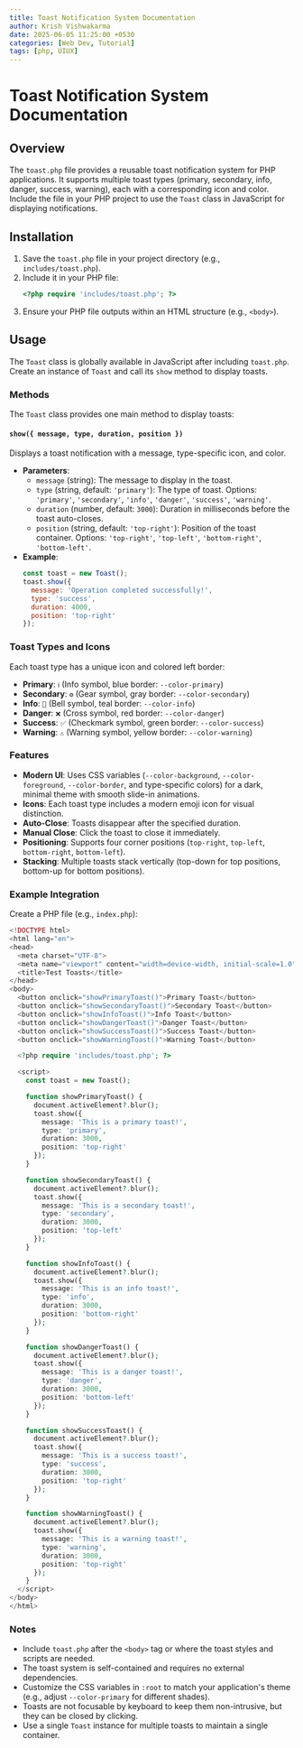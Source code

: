 ```yaml
---
title: Toast Notification System Documentation
author: Krish Vishwakarma
date: 2025-06-05 11:25:00 +0530
categories: [Web Dev, Tutorial]
tags: [php, UIUX]
---
```


# Toast Notification System Documentation

## Overview
The `toast.php` file provides a reusable toast notification system for PHP applications. It supports multiple toast types (primary, secondary, info, danger, success, warning), each with a corresponding icon and color. Include the file in your PHP project to use the `Toast` class in JavaScript for displaying notifications.

## Installation
1. Save the `toast.php` file in your project directory (e.g., `includes/toast.php`).
2. Include it in your PHP file:
   ```php
   <?php require 'includes/toast.php'; ?>
   ```
3. Ensure your PHP file outputs within an HTML structure (e.g., `<body>`).

## Usage
The `Toast` class is globally available in JavaScript after including `toast.php`. Create an instance of `Toast` and call its `show` method to display toasts.

### Methods
The `Toast` class provides one main method to display toasts:

#### `show({ message, type, duration, position })`
Displays a toast notification with a message, type-specific icon, and color.

- **Parameters**:
  - `message` (string): The message to display in the toast.
  - `type` (string, default: `'primary'`): The type of toast. Options: `'primary'`, `'secondary'`, `'info'`, `'danger'`, `'success'`, `'warning'`.
  - `duration` (number, default: `3000`): Duration in milliseconds before the toast auto-closes.
  - `position` (string, default: `'top-right'`): Position of the toast container. Options: `'top-right'`, `'top-left'`, `'bottom-right'`, `'bottom-left'`.
- **Example**:
  ```javascript
  const toast = new Toast();
  toast.show({
    message: 'Operation completed successfully!',
    type: 'success',
    duration: 4000,
    position: 'top-right'
  });
  ```

### Toast Types and Icons
Each toast type has a unique icon and colored left border:
- **Primary**: `ℹ️` (Info symbol, blue border: `--color-primary`)
- **Secondary**: `⚙️` (Gear symbol, gray border: `--color-secondary`)
- **Info**: `🔔` (Bell symbol, teal border: `--color-info`)
- **Danger**: `❌` (Cross symbol, red border: `--color-danger`)
- **Success**: `✅` (Checkmark symbol, green border: `--color-success`)
- **Warning**: `⚠️` (Warning symbol, yellow border: `--color-warning`)

### Features
- **Modern UI**: Uses CSS variables (`--color-background`, `--color-foreground`, `--color-border`, and type-specific colors) for a dark, minimal theme with smooth slide-in animations.
- **Icons**: Each toast type includes a modern emoji icon for visual distinction.
- **Auto-Close**: Toasts disappear after the specified duration.
- **Manual Close**: Click the toast to close it immediately.
- **Positioning**: Supports four corner positions (`top-right`, `top-left`, `bottom-right`, `bottom-left`).
- **Stacking**: Multiple toasts stack vertically (top-down for top positions, bottom-up for bottom positions).

### Example Integration
Create a PHP file (e.g., `index.php`):
```php
<!DOCTYPE html>
<html lang="en">
<head>
  <meta charset="UTF-8">
  <meta name="viewport" content="width=device-width, initial-scale=1.0">
  <title>Test Toasts</title>
</head>
<body>
  <button onclick="showPrimaryToast()">Primary Toast</button>
  <button onclick="showSecondaryToast()">Secondary Toast</button>
  <button onclick="showInfoToast()">Info Toast</button>
  <button onclick="showDangerToast()">Danger Toast</button>
  <button onclick="showSuccessToast()">Success Toast</button>
  <button onclick="showWarningToast()">Warning Toast</button>

  <?php require 'includes/toast.php'; ?>

  <script>
    const toast = new Toast();

    function showPrimaryToast() {
      document.activeElement?.blur();
      toast.show({
        message: 'This is a primary toast!',
        type: 'primary',
        duration: 3000,
        position: 'top-right'
      });
    }

    function showSecondaryToast() {
      document.activeElement?.blur();
      toast.show({
        message: 'This is a secondary toast!',
        type: 'secondary',
        duration: 3000,
        position: 'top-left'
      });
    }

    function showInfoToast() {
      document.activeElement?.blur();
      toast.show({
        message: 'This is an info toast!',
        type: 'info',
        duration: 3000,
        position: 'bottom-right'
      });
    }

    function showDangerToast() {
      document.activeElement?.blur();
      toast.show({
        message: 'This is a danger toast!',
        type: 'danger',
        duration: 3000,
        position: 'bottom-left'
      });
    }

    function showSuccessToast() {
      document.activeElement?.blur();
      toast.show({
        message: 'This is a success toast!',
        type: 'success',
        duration: 3000,
        position: 'top-right'
      });
    }

    function showWarningToast() {
      document.activeElement?.blur();
      toast.show({
        message: 'This is a warning toast!',
        type: 'warning',
        duration: 3000,
        position: 'top-right'
      });
    }
  </script>
</body>
</html>
```

### Notes
- Include `toast.php` after the `<body>` tag or where the toast styles and scripts are needed.
- The toast system is self-contained and requires no external dependencies.
- Customize the CSS variables in `:root` to match your application's theme (e.g., adjust `--color-primary` for different shades).
- Toasts are not focusable by keyboard to keep them non-intrusive, but they can be closed by clicking.
- Use a single `Toast` instance for multiple toasts to maintain a single container.
